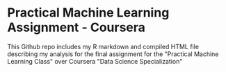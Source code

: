 # Practical Machine Learning Assignment - Coursera
This Github repo includes my R markdown and compiled HTML file describing my analysis for the final assignment for the "Practical Machine Learning Class" over Coursera "Data Science Specialization"
